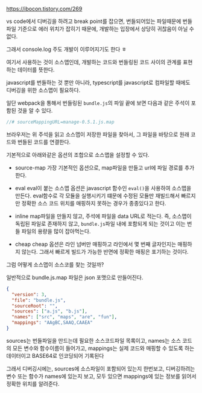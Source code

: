 https://ibocon.tistory.com/269

vs code에서 디버깅을 하려고 break point를 잡으면, 번들되어있는 파일때문에 번들파일 기준으로 에러 위치가 잡히기 때문에, 개발하는 입장에서 상당히 귀찮음이 아닐 수 없다.

그래서 console.log 주도 개발이 이루어지기도 한다 ㅎ

여기서 사용하는 것이 소스맵인데, 개발하는 코드와 번들링된 코드 사이의 관계를 표현하는 데이터를 뜻한다.

javascript를 번들하는 것 뿐만 아니라, typescript를 javascript로 컴파일할 때에도 디버깅을 위한 소스맵이 필요하다.

일단 webpack을 통해서 번들링된 `bundle.js`의 파일 끝에 보면 다음과 같은 주석이 포함된 것을 알 수 있다.

```js
//# sourceMappingURL=manage-0.5.1.js.map
```

브라우저는 위 주석을 읽고 소스맵이 저장한 파일을 찾아서, 그 파일을 바탕으로 원래 코드와 번들된 코드를 연결한다.

기본적으로 아래와같은 옵션의 조합으로 소스맵을 설정할 수 있다.

- source-map
  가장 기본적인 옵션으로, map파일을 만들고 url에 파일 경로를 추가한다.

- eval
  eval이 붙는 소스맵 옵션은 javascript 함수인 `eval()`을 사용하여 소스맵을 만든다.
  eval함수로 각 모듈을 실행시키기 떄문에 수정된 모듈만 재빌드해서 빠르지만 정확한 소스 코드 위치를 매핑하지 못하는 경우가 종종있다고 한다.

- inline
  map파일을 만들지 않고, 주석에 파일을 data URL로 적는다.
  즉, 소스맵이 독립된 파일로 존재하지 않고, `bundle.js`파일 내에 포함되게 되는 것이고
  이는 번들 파일의 용량을 많이 잡아먹는다.

- cheap
  cheap 옵션은 라인 넘버만 매핑하고 라인에서 몇 번째 글자인지는 매핑하지 않는다.
  그래서 빠르게 빌드가 가능한 반면에 정확한 매핑은 포기하는 것이다.

그럼 어떻게 소스맵이 소스코를 찾는 것일까?

일반적으로 bundle.js.map 파일은 json 포맷으로 만들어진다.

```json
{
  "version": 3,
  "file": "bundle.js",
  "sourceRoot": "",
  "sources": ["a.js", "b.js"],
  "names": ["src", "maps", "are", "fun"],
  "mappings": "AAgBC,SAAQ,CAAEA"
}
```

sources는 번들파일을 만드는데 필요한 소스코드파일 목록이고,
names는 소스 코드의 모든 변수와 함수이름이 들어가고,
mappings는 실제 코드와 매핑할 수 있도록 하는 데이터이고 BASE64로 인코딩되어 기록된다

그래서 디버깅시에는, sources에 소스파일이 포함되어 있는지 한번보고,
디버깅하려는 변수 또는 함수가 names에 있는지 보고,
모두 있으면 mappings에 있는 정보를 읽어서 정확한 위치를 알려준다.

